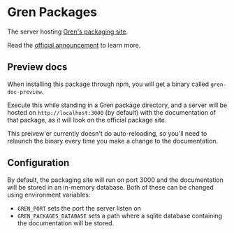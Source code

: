 # Gren Packages

The server hosting [Gren's packaging site](https://packages.gren-lang.org).

Read the [official announcement](https://gren-lang.org/news/220822_documentation_as_a_first_class_citizen) to learn more.

## Preview docs

When installing this package through npm, you will get a binary called `gren-doc-preview`.

Execute this while standing in a Gren package directory, and a server will be hosted on `http://localhost:3000` (by default) with the documentation of that package, as it will look on the official package site.

This preivew'er currently doesn't do auto-reloading, so you'll need to relaunch the binary every time you make a change to the documentation.

## Configuration

By default, the packaging site will run on port 3000 and the documentation will be stored in an in-memory database. Both of these can be changed using environment variables:

* `GREN_PORT` sets the port the server listen on
* `GREN_PACKAGES_DATABASE` sets a path where a sqlite database containing the documentation will be stored.
